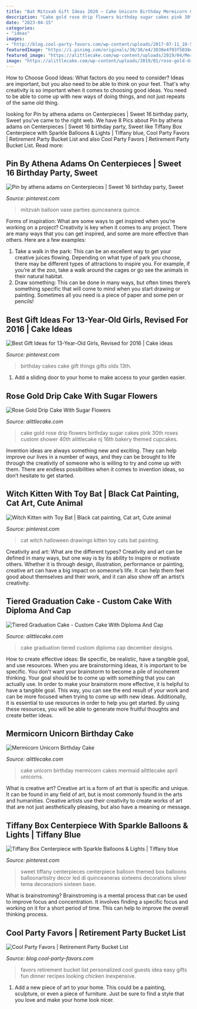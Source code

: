 ```yaml
---
title: "Bat Mitzvah Gift Ideas 2020 ~ Cake Unicorn Birthday Mermicorn Cakes Mermaid Alittlecake April Unicorns"
description: "Cake gold rose drip flowers birthday sugar cakes pink 30th roses custom shower 40th alittlecake nj 16th bakery themed cupcakes"
date: "2023-04-15"
categories:
- "ideas"
images:
- "http://blog.cool-party-favors.com/wp-content/uploads/2017-07-11_10-58-29.jpg"
featuredImage: "https://i.pinimg.com/originals/30/38/e4/3038e4f93f5038e5edd595a5616c4d14.jpg"
featured_image: "https://alittlecake.com/wp-content/uploads/2019/04/Mermicorn-Unicorn-Birthday-Cake-.jpg"
image: "https://alittlecake.com/wp-content/uploads/2019/01/rose-gold-drip-cake-with-sugar-flowers.jpg"
---
```



How to Choose Good Ideas: What factors do you need to consider?
Ideas are important, but you also need to be able to think on your feet. That's why creativity is so important when it comes to choosing good ideas. You need to be able to come up with new ways of doing things, and not just repeats of the same old thing.

	

		
looking for Pin by athena adams on Centerpieces | Sweet 16 birthday party, Sweet you've came to the right web. We have 8 Pics about Pin by athena adams on Centerpieces | Sweet 16 birthday party, Sweet like Tiffany Box Centerpiece with Sparkle Balloons &amp; Lights | Tiffany blue, Cool Party Favors | Retirement Party Bucket List and also Cool Party Favors | Retirement Party Bucket List. Read more:
		
    
## Pin By Athena Adams On Centerpieces | Sweet 16 Birthday Party, Sweet

<img loading=lazy src="https://i.pinimg.com/originals/57/0a/1f/570a1f360c85b4e616328a3298288e5f.jpg" onerror="this.onerror=null;this.src='https://tse1.mm.bing.net/th?id=OIP.12TH90EhEnGgoThGRdVCUgAAAA&amp;pid=15.1';" alt="Pin by athena adams on Centerpieces | Sweet 16 birthday party, Sweet">

_Source: pinterest.com_

>mitzvah balloon vase parties quinceanera quince. 

	

Forms of inspiration: What are some ways to get inspired when you’re working on a project?
Creativity is key when it comes to any project. There are many ways that you can get inspired, and some are more effective than others. Here are a few examples: 
1. Take a walk in the park: This can be an excellent way to get your creative juices flowing. Depending on what type of park you choose, there may be different types of attractions to inspire you. For example, if you’re at the zoo, take a walk around the cages or go see the animals in their natural habitat. 
2. Draw something: This can be done in many ways, but often times there’s something specific that will come to mind when you start drawing or painting. Sometimes all you need is a piece of paper and some pen or pencils!

    
## Best Gift Ideas For 13-Year-Old Girls, Revised For 2016 | Cake Ideas

<img loading=lazy src="https://s-media-cache-ak0.pinimg.com/736x/c5/bb/5e/c5bb5ed31291a3d6039d4169ac4429d3.jpg" onerror="this.onerror=null;this.src='https://tse1.mm.bing.net/th?id=OIP.h0vsEakXVfHqYxzmCpB8tgHaJ4&amp;pid=15.1';" alt="Best Gift Ideas for 13-Year-Old Girls, Revised for 2016 | Cake ideas">

_Source: pinterest.com_

>birthday cakes cake gift things gifts olds 13th. 

	

1. Add a sliding door to your home to make access to your garden easier.

    
## Rose Gold Drip Cake With Sugar Flowers

<img loading=lazy src="https://alittlecake.com/wp-content/uploads/2019/01/rose-gold-drip-cake-with-sugar-flowers.jpg" onerror="this.onerror=null;this.src='https://tse1.mm.bing.net/th?id=OIP.-IHqOPj51WGgPoHSg49rDgHaE8&amp;pid=15.1';" alt="Rose Gold Drip Cake With Sugar Flowers">

_Source: alittlecake.com_

>cake gold rose drip flowers birthday sugar cakes pink 30th roses custom shower 40th alittlecake nj 16th bakery themed cupcakes. 

	

Invention ideas are always something new and exciting. They can help improve our lives in a number of ways, and they can be brought to life through the creativity of someone who is willing to try and come up with them. There are endless possibilities when it comes to invention ideas, so don’t hesitate to get started.

    
## Witch Kitten With Toy Bat | Black Cat Painting, Cat Art, Cute Animal

<img loading=lazy src="https://i.pinimg.com/originals/30/38/e4/3038e4f93f5038e5edd595a5616c4d14.jpg" onerror="this.onerror=null;this.src='https://tse1.mm.bing.net/th?id=OIP.Eq_NdJYrAUPQSFc_ToZmOQHaMp&amp;pid=15.1';" alt="Witch Kitten with Toy Bat | Black cat painting, Cat art, Cute animal">

_Source: pinterest.com_

>cat witch halloween drawings kitten toy cats bat painting. 

	

Creativity and art: What are the different types?
Creativity and art can be defined in many ways, but one way is by its ability to inspire or motivate others. Whether it is through design, illustration, performance or painting, creative art can have a big impact on someone’s life. It can help them feel good about themselves and their work, and it can also show off an artist’s creativity.

    
## Tiered Graduation Cake - Custom Cake With Diploma And Cap

<img loading=lazy src="https://alittlecake.com/wp-content/uploads/2018/12/Tiered-Graduation-Cake-.jpg" onerror="this.onerror=null;this.src='https://tse1.mm.bing.net/th?id=OIP.0BpRjoEmo8YX-Gqu8jaIOAHaKE&amp;pid=15.1';" alt="Tiered Graduation Cake - Custom Cake With Diploma And Cap">

_Source: alittlecake.com_

>cake graduation tiered custom diploma cap december designs. 

	

How to create effective ideas: Be specific, be realistic, have a tangible goal, and use resources.
When you are brainstorming ideas, it is important to be specific. You don’t want your brainstorm to become a pile of incoherent thinking. Your goal should be to come up with something that you can actually use. In order to make your brainstorm more effective, it is helpful to have a tangible goal. This way, you can see the end result of your work and can be more focused when trying to come up with new ideas. Additionally, it is essential to use resources in order to help you get started. By using these resources, you will be able to generate more fruitful thoughts and create better ideas.

    
## Mermicorn Unicorn Birthday Cake

<img loading=lazy src="https://alittlecake.com/wp-content/uploads/2019/04/Mermicorn-Unicorn-Birthday-Cake-.jpg" onerror="this.onerror=null;this.src='https://tse2.mm.bing.net/th?id=OIP.e3PTHMrttAVpLvdnT3RgCgHaHk&amp;pid=15.1';" alt="Mermicorn Unicorn Birthday Cake">

_Source: alittlecake.com_

>cake unicorn birthday mermicorn cakes mermaid alittlecake april unicorns. 

	

What is creative art?
Creative art is a form of art that is specific and unique. It can be found in any field of art, but is most commonly found in the arts and humanities. Creative artists use their creativity to create works of art that are not just aesthetically pleasing, but also have a meaning or message.

    
## Tiffany Box Centerpiece With Sparkle Balloons &amp; Lights | Tiffany Blue

<img loading=lazy src="https://i.pinimg.com/originals/26/9f/c2/269fc20fbabf24b87621634ae4a76d8d.jpg" onerror="this.onerror=null;this.src='https://tse3.mm.bing.net/th?id=OIP.9FoEvzrEtVWJ-v11zoagrgHaLG&amp;pid=15.1';" alt="Tiffany Box Centerpiece with Sparkle Balloons &amp; Lights | Tiffany blue">

_Source: pinterest.com_

>sweet tiffany centerpieces centerpiece balloon themed box balloons balloonartistry decor led di quinceaneras sixteens decorations silver tema decorazioni sixteen base. 

	

What is brainstroming?
Brainstroming is a mental process that can be used to improve focus and concentration. It involves finding a specific focus and working on it for a short period of time. This can help to improve the overall thinking process.

    
## Cool Party Favors | Retirement Party Bucket List

<img loading=lazy src="http://blog.cool-party-favors.com/wp-content/uploads/2017-07-11_10-58-29.jpg" onerror="this.onerror=null;this.src='https://tse3.mm.bing.net/th?id=OIP.Hpk7QlVf__NrmmNLQthevwHaFu&amp;pid=15.1';" alt="Cool Party Favors | Retirement Party Bucket List">

_Source: blog.cool-party-favors.com_

>favors retirement bucket list personalized cool guests idea easy gifts fun dinner recipes looking chicken inexpensive. 

	

1. Add a new piece of art to your home. This could be a painting, sculpture, or even a piece of furniture. Just be sure to find a style that you love and make your home look nicer.

